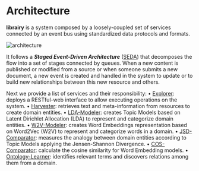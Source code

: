 # Architecture

**librairy** is a system composed by a loosely-coupled set of services connected by an event bus using standardized data protocols and formats. 

![architecture](https://dl.dropboxusercontent.com/u/299257/librairy/figures/services.png)

It follows a ***Staged Event-Driven Architecture*** ([SEDA](http://www.eecs.harvard.edu/~mdw/proj/seda/)) that decomposes the flow
into a set of stages connected by queues. When a new content is published or modified from a source  or when someone submits a new document, a new event is created and handled in the system to  update or to build new relationships between this new resource and others.

Next we provide a list of services and their responsibility:
• [Explorer](https://github.com/librairy/explorer): deploys a RESTful-web interface to allow executing operations on the system. 
• [Harvester](https://github.com/librairy/harvester-file): retrieves text and meta-information from resources to create domain entities. 
• [LDA-Modeler](https://github.com/librairy/modeler-lda): creates Topic Models based on Latent Dirichlet Allocation (LDA) to represent and categorize domain entities. 
• [W2V-Modeler](https://github.com/librairy/modeler-w2v): creates Word Embeddings representation based on Word2Vec (W2V) to represent and categorize words in a domain. 
• [JSD-Comparator](https://github.com/librairy/comparator-jsd): measures the analogy between domain entities according to Topic Models applying the Jensen-Shannon Divergence.
• [COS-Comparator](https://github.com/librairy/comparator-cos): calculate the cosine similarity for Word Embedding models.
• [Ontology-Learner](https://github.com/librairy/learner-onto): identifies relevant terms and discovers relations among them from a domain. 



